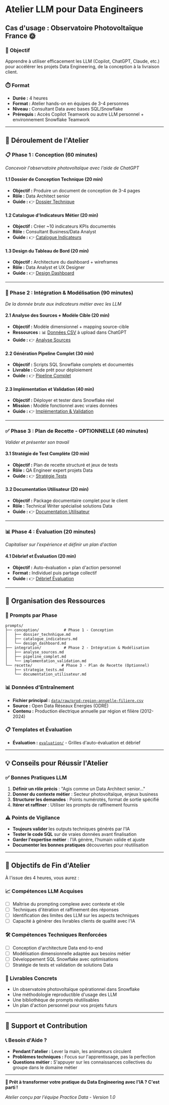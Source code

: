 # Atelier LLM pour Data Engineers
## Cas d'usage : Observatoire Photovoltaïque France 🌞

### 🎯 Objectif
Apprendre à utiliser efficacement les LLM (Copilot, ChatGPT, Claude, etc.) pour accélérer les projets Data Engineering, de la conception à la livraison client.

### ⏱️ Format
- **Durée :** 4 heures
- **Format :** Atelier hands-on en équipes de 3-4 personnes  
- **Niveau :** Consultant Data avec bases SQL/Snowflake
- **Prérequis :** Accès Copilot Teamwork ou autre LLM personnel + environnement Snowflake Teamwork

---

## 🚀 Déroulement de l'Atelier

### 📋 Phase 1 : Conception (60 minutes)
*Concevoir l'observatoire photovoltaïque avec l'aide de ChatGPT*

#### 1.1 Dossier de Conception Technique (20 min)
- **Objectif :** Produire un document de conception de 3-4 pages
- **Rôle :** Data Architect senior
- **Guide :** 👉 [Dossier Technique](./prompts/conception/dossier_technhique.md)

#### 1.2 Catalogue d'Indicateurs Métier (20 min)
- **Objectif :** Créer ~10 indicateurs KPIs documentés
- **Rôle :** Consultant Business/Data Analyst
- **Guide :** 👉 [Catalogue Indicateurs](./prompts/conception/catalogue_indicateurs.md)

#### 1.3 Design du Tableau de Bord (20 min)
- **Objectif :** Architecture du dashboard + wireframes
- **Rôle :** Data Analyst et UX Designer
- **Guide :** 👉 [Design Dashboard](./prompts/conception/design_dashboard.md)

---

### 🔧 Phase 2 : Intégration & Modélisation (90 minutes)
*De la donnée brute aux indicateurs métier avec les LLM*

#### 2.1 Analyse des Sources + Modèle Cible (20 min)
- **Objectif :** Modèle dimensionnel + mapping source-cible
- **Ressources :** 📊 [Données CSV](./data/raw/) à upload dans ChatGPT
- **Guide :** 👉 [Analyse Sources](./prompts/integration/analyse_sources.md)

#### 2.2 Génération Pipeline Complet (30 min)
- **Objectif :** Scripts SQL Snowflake complets et documentés
- **Livrable :** Code prêt pour déploiement
- **Guide :** 👉 [Pipeline Complet](./prompts/integration/pipeline_complet.md)

#### 2.3 Implémentation et Validation (40 min)
- **Objectif :** Déployer et tester dans Snowflake réel
- **Mission :** Modèle fonctionnel avec vraies données
- **Guide :** 👉 [Implémentation & Validation](./prompts/integration/implementation_validation.md)

---

### ✅ Phase 3 : Plan de Recette - OPTIONNELLE (40 minutes)
*Valider et présenter son travail*

#### 3.1 Stratégie de Test Complète (20 min)
- **Objectif :** Plan de recette structuré et jeux de tests
- **Rôle :** QA Engineer expert projets Data
- **Guide :** 👉 [Stratégie Tests](./prompts/recette/strategie_tests.md)

#### 3.2 Documentation Utilisateur (20 min)
- **Objectif :** Package documentaire complet pour le client
- **Rôle :** Technical Writer spécialisé solutions Data
- **Guide :** 👉 [Documentation Utilisateur](./prompts/recette/documentation_utilisateur.md)

---

### 📊 Phase 4 : Évaluation (20 minutes)
*Capitaliser sur l'expérience et définir un plan d'action*

#### 4.1 Débrief et Évaluation (20 min)
- **Objectif :** Auto-évaluation + plan d'action personnel
- **Format :** Individuel puis partage collectif
- **Guide :** 👉 [Débrief Évaluation](./evaluation/debrief_evaluation.md)

---

## 📁 Organisation des Ressources

### 🤖 Prompts par Phase
```
prompts/
├── conception/           # Phase 1 - Conception
│   ├── dossier_technhique.md
│   ├── catalogue_indicateurs.md
│   └── design_dashboard.md
├── integration/          # Phase 2 - Intégration & Modélisation
│   ├── analyse_sources.md
│   ├── pipeline_complet.md
│   └── implementation_validation.md
└── recette/             # Phase 3 - Plan de Recette (Optionnel)
    ├── strategie_tests.md
    └── documentation_utilisateur.md
```

### 📊 Données d'Entraînement
- **Fichier principal :** [`data/raw/prod-region-annuelle-filiere.csv`](./data/raw/prod-region-annuelle-filiere.csv)
- **Source :** Open Data Réseaux Énergies (ODRÉ)
- **Contenu :** Production électrique annuelle par région et filière (2012-2024)

### 📋 Templates et Évaluation
- **Évaluation :** [`evaluation/`](./evaluation/) - Grilles d'auto-évaluation et débrief

---

## 💡 Conseils pour Réussir l'Atelier

### ✅ Bonnes Pratiques LLM
1. **Définir un rôle précis** : "Agis comme un Data Architect senior..."
2. **Donner du contexte métier** : Secteur photovoltaïque, enjeux business
3. **Structurer les demandes** : Points numérotés, format de sortie spécifié
4. **Itérer et raffiner** : Utiliser les prompts de raffinement fournis

### ⚠️ Points de Vigilance
- **Toujours valider** les outputs techniques générés par l'IA
- **Tester le code SQL** sur de vraies données avant finalisation
- **Garder l'expertise métier** : l'IA génère, l'humain valide et ajuste
- **Documenter les bonnes pratiques** découvertes pour réutilisation

---

## 🎉 Objectifs de Fin d'Atelier

À l'issue des 4 heures, vous aurez :

### 📈 Compétences LLM Acquises
- [ ] Maîtrise du prompting complexe avec contexte et rôle
- [ ] Techniques d'itération et raffinement des réponses
- [ ] Identification des limites des LLM sur les aspects techniques
- [ ] Capacité à générer des livrables clients de qualité avec l'IA

### 🛠️ Compétences Techniques Renforcées
- [ ] Conception d'architecture Data end-to-end
- [ ] Modélisation dimensionnelle adaptée aux besoins métier
- [ ] Développement SQL Snowflake avec optimisations
- [ ] Stratégie de tests et validation de solutions Data

### 🎯 Livrables Concrets
- Un observatoire photovoltaïque opérationnel dans Snowflake
- Une méthodologie reproductible d'usage des LLM
- Une bibliothèque de prompts réutilisables
- Un plan d'action personnel pour vos projets futurs

---

## 🤝 Support et Contribution

### 📞 Besoin d'Aide ?
- **Pendant l'atelier :** Lever la main, les animateurs circulent
- **Problèmes techniques :** Focus sur l'apprentissage, pas la perfection
- **Questions métier :** S'appuyer sur les connaissances collectives du groupe dans le domaine métier

---

**🚀 Prêt à transformer votre pratique du Data Engineering avec l'IA ? C'est parti !**

*Atelier conçu par l'équipe Practice Data - Version 1.0*
